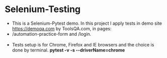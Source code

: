 # Selenium-Testing

  * This is a Selenium-Pytest demo. In this project I apply tests in demo site https://demoqa.com by ToolsQA.com, in pages:
  * /automation-practice-form and /login.<br/><br/>
  * Tests setup is for Chrome, Firefox and IE browsers and the choice is done by terminal. **pytest -v -s  --driverName=chrome**





